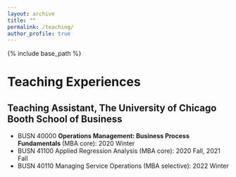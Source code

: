 ```yaml
---
layout: archive
title: ""
permalink: /teaching/
author_profile: true
---
```

{% include base_path %} 

# Teaching Experiences
## Teaching Assistant, The University of Chicago Booth School of Business
* BUSN 40000 <b> Operations Management: Business Process Fundamentals </b> (MBA core): 2020 Winter   
* BUSN 41100 Applied Regression Analysis (MBA core): 2020 Fall, 2021 Fall
* BUSN 40110 Managing Service Operations (MBA selective): 2022 Winter 

   
